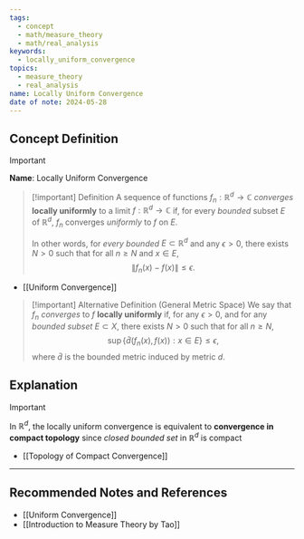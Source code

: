 ```yaml
---
tags:
  - concept
  - math/measure_theory
  - math/real_analysis
keywords:
  - locally_uniform_convergence
topics:
  - measure_theory
  - real_analysis
name: Locally Uniform Convergence
date of note: 2024-05-28
---
```


## Concept Definition

>[!important]
>**Name**: Locally Uniform Convergence

>[!important] Definition
>A sequence of functions $f_n : \mathbb{R}^d \rightarrow \mathbb{C}$ *converges* **locally uniformly** to a limit $f : \mathbb{R}^d \rightarrow \mathbb{C}$ if, for every *bounded* subset $E$ of $\mathbb{R}^d$, $f_n$ converges *uniformly* to $f$ on $E$. 
>
>In other words, for *every bounded* $E \subset \mathbb{R}^d$ and any $\epsilon > 0$, there exists $N > 0$ such that for all $n \ge N$ and $x \in E$, 
>$$\lVert f_n(x) - f(x) \rVert  \le  \epsilon.$$ 

- [[Uniform Convergence]]

>[!important] Alternative Definition (General Metric Space)
>We say that $f_n$ *converges* to $f$ **locally uniformly** if,  for any $\epsilon > 0$, and for any *bounded subset* $E \subset X$, there exists $N > 0$  such that for all $n \ge N$, 
>$$
>\sup\{ \bar{d}(f_{n}(x), f(x)): x\in E \} \le \epsilon,
>$$
>where $\bar{d}$ is the bounded metric induced by metric $d$.


## Explanation

>[!important]
>In $\mathbb{R}^d$, the locally uniform convergence is equivalent to **convergence in compact topology** since *closed bounded set* in $\mathbb{R}^d$ is compact

- [[Topology of Compact Convergence]]






-----------
##  Recommended Notes and References

- [[Uniform Convergence]]
- [[Introduction to Measure Theory by Tao]]